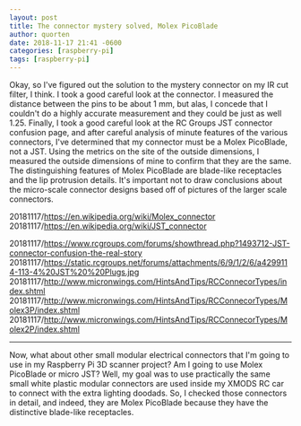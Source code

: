 ```yaml
---
layout: post
title: The connector mystery solved, Molex PicoBlade
author: quorten
date: 2018-11-17 21:41 -0600
categories: [raspberry-pi]
tags: [raspberry-pi]
---
```


Okay, so I've figured out the solution to the mystery connector on my
IR cut filter, I think.  I took a good careful look at the connector.
I measured the distance between the pins to be about 1 mm, but alas, I
concede that I couldn't do a highly accurate measurement and they
could be just as well 1.25.  Finally, I took a good careful look at
the RC Groups JST connector confusion page, and after careful analysis
of minute features of the various connectors, I've determined that my
connector must be a Molex PicoBlade, not a JST.  Using the metrics on
the site of the outside dimensions, I measured the outside dimensions
of mine to confirm that they are the same.  The distinguishing
features of Molex PicoBlade are blade-like receptacles and the lip
protrusion details.  It's important not to draw conclusions about the
micro-scale connector designs based off of pictures of the larger
scale connectors.

20181117/https://en.wikipedia.org/wiki/Molex_connector  
20181117/https://en.wikipedia.org/wiki/JST_connector

20181117/https://www.rcgroups.com/forums/showthread.php?1493712-JST-connector-confusion-the-real-story  
20181117/https://static.rcgroups.net/forums/attachments/6/9/1/2/6/a4299114-113-4%20JST%20%20Plugs.jpg  
20181117/http://www.micronwings.com/HintsAndTips/RCConnecorTypes/index.shtml  
20181117/http://www.micronwings.com/HintsAndTips/RCConnecorTypes/Molex3P/index.shtml  
20181117/http://www.micronwings.com/HintsAndTips/RCConnecorTypes/Molex2P/index.shtml

----------

Now, what about other small modular electrical connectors that I'm
going to use in my Raspberry Pi 3D scanner project?  Am I going to use
Molex PicoBlade or micro JST?  Well, my goal was to use practically
the same small white plastic modular connectors are used inside my
XMODS RC car to connect with the extra lighting doodads.  So, I
checked those connectors in detail, and indeed, they are Molex
PicoBlade because they have the distinctive blade-like receptacles.
